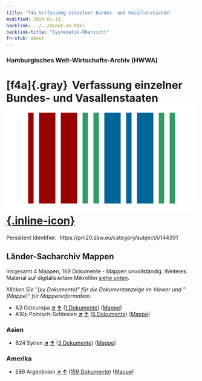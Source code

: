 ```yaml
---
title: "f4a Verfassung einzelner Bundes- und Vasallenstaaten"
modified: 2024-01-13
backlink: ../../about.de.html
backlink-title: "Systematik-Übersicht"
fn-stub: about
---
```


### Hamburgisches Welt-Wirtschafts-Archiv (HWWA)

# [f4a]{.gray}&#8201; Verfassung einzelner Bundes- und Vasallenstaaten &#160; [![Wikidata](/images/Wikidata-logo.svg "Wikidata"){.inline-icon}](http://www.wikidata.org/entity/Q99427867)

<div class="hint">Persistent Identifier: `https://pm20.zbw.eu/category/subject/i/144391`</div>







## Länder-Sacharchiv Mappen






Insgesamt 4 Mappen, 169 Dokumente - Mappen unvollständig. Weiteres Material auf digitalisiertem Mikrofilm [siehe unten](#filmsections).

_Klicken Sie "(xy Dokumente)" für die Dokumentanzeige im Viewer und "(Mappe)" für Mappeninformation._



- A3 Osteuropa [**&nearr;**](../../../geo/i/140896/about.de.html "Osteuropa (alle Mappen)") [**&uarr;**](../../../geo/about.de.html#A3 "Ländersystematik") (<a href="https://pm20.zbw.eu/iiifview/folder/sh/140896,144391" title="über: Osteuropa : Verfassung einzelner Bundes- und Vasallenstaaten" target="_blank">1 Dokumente</a>) ([Mappe](../../../../folder/sh/1408xx/140896/1443xx/144391/about.de.html))
- A10p Polnisch-Schlesien [**&nearr;**](../../../geo/i/140951/about.de.html "Polnisch-Schlesien (alle Mappen)") [**&uarr;**](../../../geo/about.de.html#A10p "Ländersystematik") (<a href="https://pm20.zbw.eu/iiifview/folder/sh/140951,144391" title="über: Polnisch-Schlesien : Verfassung einzelner Bundes- und Vasallenstaaten" target="_blank">6 Dokumente</a>) ([Mappe](../../../../folder/sh/1409xx/140951/1443xx/144391/about.de.html))

### Asien

- B24 Syrien [**&nearr;**](../../../geo/i/141114/about.de.html "Syrien (alle Mappen)") [**&uarr;**](../../../geo/about.de.html#B24 "Ländersystematik") (<a href="https://pm20.zbw.eu/iiifview/folder/sh/141114,144391" title="über: Syrien : Verfassung einzelner Bundes- und Vasallenstaaten" target="_blank">3 Dokumente</a>) ([Mappe](../../../../folder/sh/1411xx/141114/1443xx/144391/about.de.html))

### Amerika

- E86 Argentinien [**&nearr;**](../../../geo/i/141692/about.de.html "Argentinien (alle Mappen)") [**&uarr;**](../../../geo/about.de.html#E86 "Ländersystematik") (<a href="https://pm20.zbw.eu/iiifview/folder/sh/141692,144391" title="über: Argentinien : Verfassung einzelner Bundes- und Vasallenstaaten" target="_blank">159 Dokumente</a>) ([Mappe](../../../../folder/sh/1416xx/141692/1443xx/144391/about.de.html))



<a id="filmsections" />













